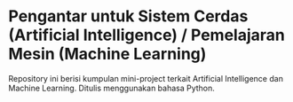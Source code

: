 # Pengantar untuk Sistem Cerdas (Artificial Intelligence) / Pemelajaran Mesin (Machine Learning)
Repository ini berisi kumpulan mini-project terkait Artificial Intelligence dan Machine Learning. Ditulis menggunakan bahasa Python.
